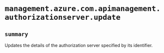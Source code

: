 # `management.azure.com.apimanagement.authorizationserver.update`

## `summary`
Updates the details of the authorization server specified by its identifier.


